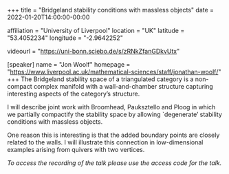 +++
title = "Bridgeland stability conditions with massless objects"
date = 2022-01-20T14:00:00-00:00

affiliation = "University of Liverpool"
location = "UK"
latitude = "53.4052234"
longitude = "-2.9642252"

videourl = "https://uni-bonn.sciebo.de/s/zRNkZfanGDkvUtx"

[speaker]
  name = "Jon Woolf"
  homepage = "https://www.liverpool.ac.uk/mathematical-sciences/staff/jonathan-woolf/"
+++
The Bridgeland stability space of a triangulated category is a non-compact complex manifold with a wall-and-chamber structure capturing interesting aspects of the category’s structure.

I will describe joint work with Broomhead, Pauksztello and Ploog in which we partially compactify the stability space by allowing `degenerate’ stability conditions with massless objects.

One reason this is interesting is that the added boundary points are closely related to the walls. I will illustrate this connection in low-dimensional examples arising from quivers with two vertices.

*To access the recording of the talk please use the access code for the talk.*
